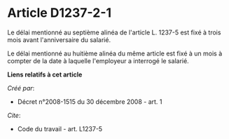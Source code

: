 # Article D1237-2-1

Le délai mentionné au septième alinéa de l'article L. 1237-5 est fixé à trois mois avant l'anniversaire du salarié. 

Le délai mentionné au huitième alinéa du même article est fixé à un mois à compter de la date à laquelle l'employeur a
interrogé le salarié.

**Liens relatifs à cet article**

_Créé par_:

  - Décret n°2008-1515 du 30 décembre 2008 - art. 1

_Cite_:

  - Code du travail - art. L1237-5
